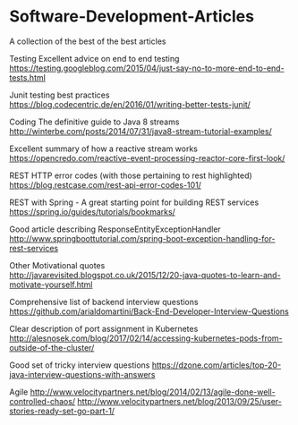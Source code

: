 # Software-Development-Articles<br />
A collection of the best of the best articles<br/>

Testing
Excellent advice on end to end testing<br />
https://testing.googleblog.com/2015/04/just-say-no-to-more-end-to-end-tests.html<br />

Junit testing best practices<br/>
https://blog.codecentric.de/en/2016/01/writing-better-tests-junit/

Coding
The definitive guide to Java 8 streams<br/>
http://winterbe.com/posts/2014/07/31/java8-stream-tutorial-examples/<br/>

Excellent summary of how a reactive stream works<br/>
https://opencredo.com/reactive-event-processing-reactor-core-first-look/<br/>

REST
HTTP error codes (with those pertaining to rest highlighted)<br />
https://blog.restcase.com/rest-api-error-codes-101/<br />

REST with Spring - A great starting point for building REST services<br />
https://spring.io/guides/tutorials/bookmarks/<br />

Good article describing ResponseEntityExceptionHandler<br />
http://www.springboottutorial.com/spring-boot-exception-handling-for-rest-services<br />

Other
Motivational quotes<br/>
http://javarevisited.blogspot.co.uk/2015/12/20-java-quotes-to-learn-and-motivate-yourself.html<br/>

Comprehensive list of backend interview questions<br />
https://github.com/arialdomartini/Back-End-Developer-Interview-Questions<br />

Clear description of port assignment in Kubernetes<br />
http://alesnosek.com/blog/2017/02/14/accessing-kubernetes-pods-from-outside-of-the-cluster/<br />

Good set of tricky interview questions
https://dzone.com/articles/top-20-java-interview-questions-with-answers<br/>

Agile
http://www.velocitypartners.net/blog/2014/02/13/agile-done-well-controlled-chaos/
http://www.velocitypartners.net/blog/2013/09/25/user-stories-ready-set-go-part-1/


